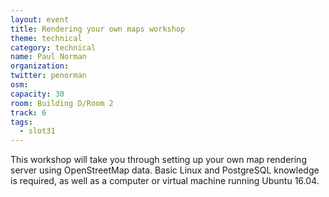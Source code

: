 ```yaml
---
layout: event
title: Rendering your own maps workshop
theme: technical
category: technical
name: Paul Norman
organization:
twitter: penorman
osm:
capacity: 30
room: Building D/Room 2
track: 6
tags:
  - slot31
---
```

This workshop will take you through setting up your own map rendering server using OpenStreetMap data. Basic Linux and PostgreSQL knowledge is required, as well as a computer or virtual machine running Ubuntu 16.04.
